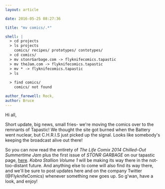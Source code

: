 ```yaml
---
layout: article

date: 2016-05-25 08:27:36

title: "mv comics/.*"

shell: |
  > cd projects
  > ls projects
    comics/ recipes/ prototypes/ contotypes/
  > cd comics/
  > mv stonrGarbage.com -> flyknifecomics.tapastic
  > mv theJam.com -> flyknifecomics.tapastic
  > mv * -> flyknifecomics.tapastic
  > ls
  
  > find comics/
    comics/ not found

author_farewell: Rock,
author: Bruce
---
```


Hi all, 

Short update, big news, small fries- we're moving the comics over to the remnants of Tapastic! We thought the site got burned when the Battery went nuclear, but C.H.R.I.S just picked up the signal. Looks like somebody's keeping the broadcast alive out there!

So you can now read the entirety of *The Life Comix 2014 Chilled-Out Summertime Jam* plus the first issue of *STONR GARBAGE* on our tapastic page, [here](https://tapastic.com/brucedelo/series). *Kobra Stallion Volume 1* will be making its way there in the not-too-distant future. And anything else to come will also find its way there, and we'll be sure to post updates here and on the company Twitter (@FlyknifeComics) whenever something new goes up. So g'wan, have a look, and enjoy!
